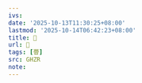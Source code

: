 ```yaml
---
ivs:
date: '2025-10-13T11:30:25+08:00'
lastmod: '2025-10-14T06:42:23+08:00'
title: 󰥭
url: 󰥭
tags: [瞢]
src: GHZR
note:
---
```

